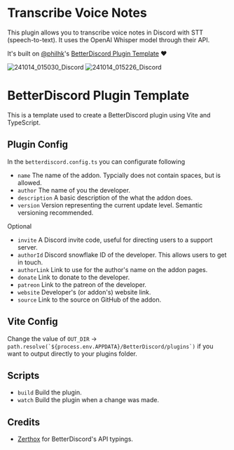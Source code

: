 # Transcribe Voice Notes

This plugin allows you to transcribe voice notes in Discord with STT (speech-to-text). It uses the OpenAI Whisper model through their API.

It's built on [@philhk](https://github.com/philhk)'s [BetterDiscord Plugin Template](https://github.com/philhk/betterdiscord-plugin-template) :heart:

![241014_015030_Discord](https://github.com/user-attachments/assets/13553814-079a-4511-a94b-4ded03fa9c80)
![241014_015226_Discord](https://github.com/user-attachments/assets/840123c3-0164-4392-a556-fb7288bed7d6)


# BetterDiscord Plugin Template

This is a template used to create a BetterDiscord plugin using Vite and TypeScript.

## Plugin Config

In the `betterdiscord.config.ts` you can configurate following

- `name` The name of the addon. Typcially does not contain spaces, but is allowed.
- `author` The name of you the developer.
- `description` A basic description of the what the addon does.
- `version` Version representing the current update level. Semantic versioning recommended.

Optional

- `invite` A Discord invite code, useful for directing users to a support server.
- `authorId` Discord snowflake ID of the developer. This allows users to get in touch.
- `authorLink` Link to use for the author's name on the addon pages.
- `donate` Link to donate to the developer.
- `patreon` Link to the patreon of the developer.
- `website` Developer's (or addon's) website link.
- `source` Link to the source on GitHub of the addon.

## Vite Config

Change the value of `OUT_DIR` -> `` path.resolve(`${process.env.APPDATA}/BetterDiscord/plugins`) `` if you want to output directly to your plugins folder.

## Scripts

- `build` Build the plugin.
- `watch` Build the plugin when a change was made.

## Credits

- [Zerthox](https://github.com/Zerthox) for BetterDiscord's API typings.
